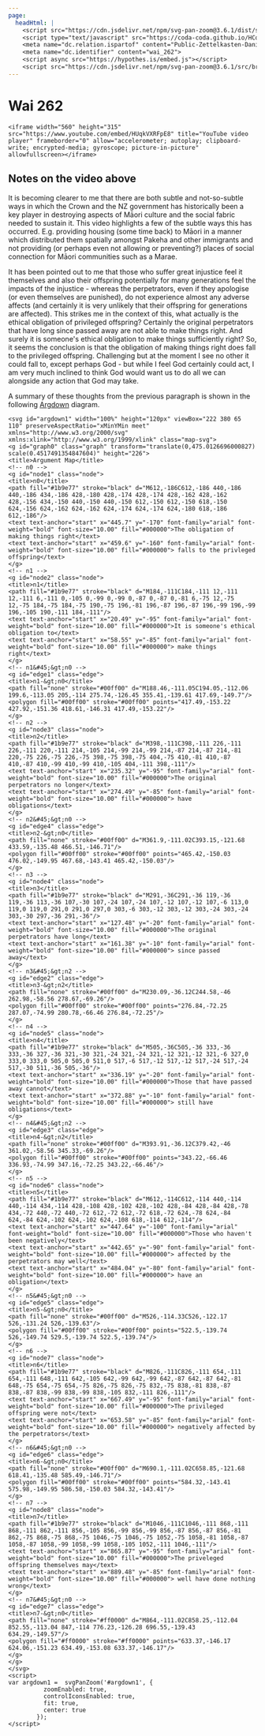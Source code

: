 ```yaml
---
page:
  headHtml: |
    <script src="https://cdn.jsdelivr.net/npm/svg-pan-zoom@3.6.1/dist/svg-pan-zoom.js"></script>
    <script type="text/javascript" src="https://coda-coda.github.io/HConfig/1.js"></script>
    <meta name="dc.relation.ispartof" content="Public-Zettelkasten-Daniel-Britten-(ORCID-0000-0002-7860-3595)">
    <meta name="dc.identifier" content="wai_262">
    <script async src="https://hypothes.is/embed.js"></script>
    <script src="https://cdn.jsdelivr.net/npm/svg-pan-zoom@3.6.1/src/browserify.js"></script> 
---
```


# Wai 262

```{=html}
<iframe width="560" height="315" src="https://www.youtube.com/embed/HUqkVXRFpE8" title="YouTube video player" frameborder="0" allow="accelerometer; autoplay; clipboard-write; encrypted-media; gyroscope; picture-in-picture" allowfullscreen></iframe>
```
## Notes on the video above
It is becoming clearer to me that there are both subtle and not-so-subtle ways in which the Crown and the NZ government has historically been a key player in destroying aspects of Māori culture and the social fabric needed to sustain it. This video highlights a few of the subtle ways this has occurred. E.g. providing housing (some time back) to Māori in a manner which distributed them spatially amongst Pakeha and other immigrants and not providing (or perhaps even not allowing or preventing?) places of social connection for Māori communities such as a Marae.

It has been pointed out to me that those who suffer great injustice feel it themselves and also their offspring potentially for many generations feel the impacts of the injustice - whereas the perpetrators, even if they apologise (or even themselves are punished), do not experience almost any adverse affects (and certainly it is very unlikely that their offspring for generations are affected). This strikes me in the context of this, what actually is the ethical obligation of privileged offspring? Certainly the original perpetrators that have long since passed away are not able to make things right. And surely it is someone's ethical obligation to make things sufficiently right? So, it seems the conclusion is that the obligation of making things right does fall to the privileged offspring. Challenging but at the moment I see no other it could fall to, except perhaps God - but while I feel God certainly could act, I am very much inclined to think God would want us to do all we can alongside any action that God may take.

A summary of these thoughts from the previous paragraph is shown in the following [Argdown](https://argdown.org) diagram.

<!-- Argdown source
<The obligation of making things right falls to the privleged offspring>
 + <It is someone's ethical obligation to make things right>
 + <The original perpetrators no longer have obligations>
   + <The original perpetrators have long since passed away>
   + <Those that have passed away cannot still have obligations>
 + <Those who haven't been negatively affected by the perpetrators may well have an obligation>
 + <The privileged offspring were not negatively affected by the perpetrators>
 -->

```{=html}
<svg id="argdown1" width="100%" height="120px" viewBox="222 380 65 110" preserveAspectRatio="xMinYMin meet" xmlns="http://www.w3.org/2000/svg" xmlns:xlink="http://www.w3.org/1999/xlink" class="map-svg">
<g id="graph0" class="graph" transform="translate(0,475.0126696000827) scale(0.4517491354847604)" height="226">
<title>Argument Map</title>
<!-- n0 -->
<g id="node1" class="node">
<title>n0</title>
<path fill="#1b9e77" stroke="black" d="M612,-186C612,-186 440,-186 440,-186 434,-186 428,-180 428,-174 428,-174 428,-162 428,-162 428,-156 434,-150 440,-150 440,-150 612,-150 612,-150 618,-150 624,-156 624,-162 624,-162 624,-174 624,-174 624,-180 618,-186 612,-186"/>
<text text-anchor="start" x="445.7" y="-170" font-family="arial" font-weight="bold" font-size="10.00" fill="#000000">The obligation of making things right</text>
<text text-anchor="start" x="459.6" y="-160" font-family="arial" font-weight="bold" font-size="10.00" fill="#000000"> falls to the privleged offspring</text>
</g>
<!-- n1 -->
<g id="node2" class="node">
<title>n1</title>
<path fill="#1b9e77" stroke="black" d="M184,-111C184,-111 12,-111 12,-111 6,-111 0,-105 0,-99 0,-99 0,-87 0,-87 0,-81 6,-75 12,-75 12,-75 184,-75 184,-75 190,-75 196,-81 196,-87 196,-87 196,-99 196,-99 196,-105 190,-111 184,-111"/>
<text text-anchor="start" x="20.49" y="-95" font-family="arial" font-weight="bold" font-size="10.00" fill="#000000">It is someone's ethical obligation to</text>
<text text-anchor="start" x="58.55" y="-85" font-family="arial" font-weight="bold" font-size="10.00" fill="#000000"> make things right</text>
</g>
<!-- n1&#45;&gt;n0 -->
<g id="edge1" class="edge">
<title>n1-&gt;n0</title>
<path fill="none" stroke="#00ff00" d="M188.46,-111.05C194.05,-112.06 199.6,-113.05 205,-114 275.74,-126.45 355.41,-139.61 417.69,-149.7"/>
<polygon fill="#00ff00" stroke="#00ff00" points="417.49,-153.22 427.92,-151.36 418.61,-146.31 417.49,-153.22"/>
</g>
<!-- n2 -->
<g id="node3" class="node">
<title>n2</title>
<path fill="#1b9e77" stroke="black" d="M398,-111C398,-111 226,-111 226,-111 220,-111 214,-105 214,-99 214,-99 214,-87 214,-87 214,-81 220,-75 226,-75 226,-75 398,-75 398,-75 404,-75 410,-81 410,-87 410,-87 410,-99 410,-99 410,-105 404,-111 398,-111"/>
<text text-anchor="start" x="235.32" y="-95" font-family="arial" font-weight="bold" font-size="10.00" fill="#000000">The original perpetrators no longer</text>
<text text-anchor="start" x="274.49" y="-85" font-family="arial" font-weight="bold" font-size="10.00" fill="#000000"> have obligations</text>
</g>
<!-- n2&#45;&gt;n0 -->
<g id="edge4" class="edge">
<title>n2-&gt;n0</title>
<path fill="none" stroke="#00ff00" d="M361.9,-111.02C393.15,-121.68 433.59,-135.48 466.51,-146.71"/>
<polygon fill="#00ff00" stroke="#00ff00" points="465.42,-150.03 476.02,-149.95 467.68,-143.41 465.42,-150.03"/>
</g>
<!-- n3 -->
<g id="node4" class="node">
<title>n3</title>
<path fill="#1b9e77" stroke="black" d="M291,-36C291,-36 119,-36 119,-36 113,-36 107,-30 107,-24 107,-24 107,-12 107,-12 107,-6 113,0 119,0 119,0 291,0 291,0 297,0 303,-6 303,-12 303,-12 303,-24 303,-24 303,-30 297,-36 291,-36"/>
<text text-anchor="start" x="127.48" y="-20" font-family="arial" font-weight="bold" font-size="10.00" fill="#000000">The original perpetrators have long</text>
<text text-anchor="start" x="161.38" y="-10" font-family="arial" font-weight="bold" font-size="10.00" fill="#000000"> since passed away</text>
</g>
<!-- n3&#45;&gt;n2 -->
<g id="edge2" class="edge">
<title>n3-&gt;n2</title>
<path fill="none" stroke="#00ff00" d="M230.09,-36.12C244.58,-46 262.98,-58.56 278.67,-69.26"/>
<polygon fill="#00ff00" stroke="#00ff00" points="276.84,-72.25 287.07,-74.99 280.78,-66.46 276.84,-72.25"/>
</g>
<!-- n4 -->
<g id="node5" class="node">
<title>n4</title>
<path fill="#1b9e77" stroke="black" d="M505,-36C505,-36 333,-36 333,-36 327,-36 321,-30 321,-24 321,-24 321,-12 321,-12 321,-6 327,0 333,0 333,0 505,0 505,0 511,0 517,-6 517,-12 517,-12 517,-24 517,-24 517,-30 511,-36 505,-36"/>
<text text-anchor="start" x="336.19" y="-20" font-family="arial" font-weight="bold" font-size="10.00" fill="#000000">Those that have passed away cannot</text>
<text text-anchor="start" x="372.88" y="-10" font-family="arial" font-weight="bold" font-size="10.00" fill="#000000"> still have obligations</text>
</g>
<!-- n4&#45;&gt;n2 -->
<g id="edge3" class="edge">
<title>n4-&gt;n2</title>
<path fill="none" stroke="#00ff00" d="M393.91,-36.12C379.42,-46 361.02,-58.56 345.33,-69.26"/>
<polygon fill="#00ff00" stroke="#00ff00" points="343.22,-66.46 336.93,-74.99 347.16,-72.25 343.22,-66.46"/>
</g>
<!-- n5 -->
<g id="node6" class="node">
<title>n5</title>
<path fill="#1b9e77" stroke="black" d="M612,-114C612,-114 440,-114 440,-114 434,-114 428,-108 428,-102 428,-102 428,-84 428,-84 428,-78 434,-72 440,-72 440,-72 612,-72 612,-72 618,-72 624,-78 624,-84 624,-84 624,-102 624,-102 624,-108 618,-114 612,-114"/>
<text text-anchor="start" x="447.64" y="-100" font-family="arial" font-weight="bold" font-size="10.00" fill="#000000">Those who haven't been negatively</text>
<text text-anchor="start" x="442.65" y="-90" font-family="arial" font-weight="bold" font-size="10.00" fill="#000000"> affected by the perpetrators may well</text>
<text text-anchor="start" x="484.04" y="-80" font-family="arial" font-weight="bold" font-size="10.00" fill="#000000"> have an obligation</text>
</g>
<!-- n5&#45;&gt;n0 -->
<g id="edge5" class="edge">
<title>n5-&gt;n0</title>
<path fill="none" stroke="#00ff00" d="M526,-114.33C526,-122.17 526,-131.24 526,-139.63"/>
<polygon fill="#00ff00" stroke="#00ff00" points="522.5,-139.74 526,-149.74 529.5,-139.74 522.5,-139.74"/>
</g>
<!-- n6 -->
<g id="node7" class="node">
<title>n6</title>
<path fill="#1b9e77" stroke="black" d="M826,-111C826,-111 654,-111 654,-111 648,-111 642,-105 642,-99 642,-99 642,-87 642,-87 642,-81 648,-75 654,-75 654,-75 826,-75 826,-75 832,-75 838,-81 838,-87 838,-87 838,-99 838,-99 838,-105 832,-111 826,-111"/>
<text text-anchor="start" x="667.49" y="-95" font-family="arial" font-weight="bold" font-size="10.00" fill="#000000">The privileged offspring were not</text>
<text text-anchor="start" x="653.58" y="-85" font-family="arial" font-weight="bold" font-size="10.00" fill="#000000"> negatively affected by the perpetrators</text>
</g>
<!-- n6&#45;&gt;n0 -->
<g id="edge6" class="edge">
<title>n6-&gt;n0</title>
<path fill="none" stroke="#00ff00" d="M690.1,-111.02C658.85,-121.68 618.41,-135.48 585.49,-146.71"/>
<polygon fill="#00ff00" stroke="#00ff00" points="584.32,-143.41 575.98,-149.95 586.58,-150.03 584.32,-143.41"/>
</g>
<!-- n7 -->
<g id="node8" class="node">
<title>n7</title>
<path fill="#1b9e77" stroke="black" d="M1046,-111C1046,-111 868,-111 868,-111 862,-111 856,-105 856,-99 856,-99 856,-87 856,-87 856,-81 862,-75 868,-75 868,-75 1046,-75 1046,-75 1052,-75 1058,-81 1058,-87 1058,-87 1058,-99 1058,-99 1058,-105 1052,-111 1046,-111"/>
<text text-anchor="start" x="865.87" y="-95" font-family="arial" font-weight="bold" font-size="10.00" fill="#000000">The priveleged offspring themselves may</text>
<text text-anchor="start" x="889.48" y="-85" font-family="arial" font-weight="bold" font-size="10.00" fill="#000000"> well have done nothing wrong</text>
</g>
<!-- n7&#45;&gt;n0 -->
<g id="edge7" class="edge">
<title>n7-&gt;n0</title>
<path fill="none" stroke="#ff0000" d="M864,-111.02C858.25,-112.04 852.55,-113.04 847,-114 776.23,-126.28 696.55,-139.43 634.29,-149.57"/>
<polygon fill="#ff0000" stroke="#ff0000" points="633.37,-146.17 624.06,-151.23 634.49,-153.08 633.37,-146.17"/>
</g>
</g>
</svg>
<script>
var argdown1 =  svgPanZoom('#argdown1', {
          zoomEnabled: true,
          controlIconsEnabled: true,
          fit: true,
          center: true
        });
</script>
```